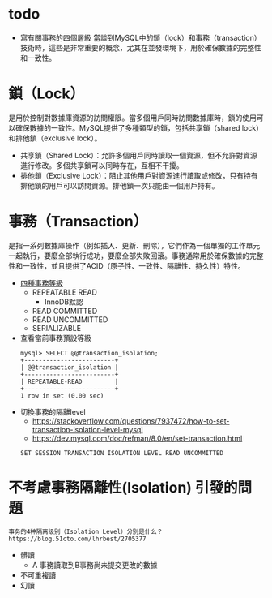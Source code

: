 # todo
- 寫有關事務的四個層級
當談到MySQL中的鎖（lock）和事務（transaction）技術時，這些是非常重要的概念，尤其在並發環境下，用於確保數據的完整性和一致性。

# 鎖（Lock） 
是用於控制對數據庫資源的訪問權限。當多個用戶同時訪問數據庫時，鎖的使用可以確保數據的一致性。MySQL提供了多種類型的鎖，包括共享鎖（shared lock）和排他鎖（exclusive lock）。

- 共享鎖（Shared Lock）：允許多個用戶同時讀取一個資源，但不允許對資源進行修改。多個共享鎖可以同時存在，互相不干擾。
- 排他鎖（Exclusive Lock）：阻止其他用戶對資源進行讀取或修改，只有持有排他鎖的用戶可以訪問資源。排他鎖一次只能由一個用戶持有。

# 事務（Transaction） 
是指一系列數據庫操作（例如插入、更新、刪除），它們作為一個單獨的工作單元一起執行，要麼全部執行成功，要麼全部失敗回滾。事務通常用於確保數據的完整性和一致性，並且提供了ACID（原子性、一致性、隔離性、持久性）特性。
- [四種事務等級](https://dev.mysql.com/doc/refman/8.0/en/innodb-transaction-isolation-levels.html)
    - REPEATABLE READ
        - InnoDB默認
    - READ COMMITTED
    - READ UNCOMMITTED
    - SERIALIZABLE
- 查看當前事務預設等級
    ```mysql
    mysql> SELECT @@transaction_isolation;
    +-------------------------+
    | @@transaction_isolation |
    +-------------------------+
    | REPEATABLE-READ         |
    +-------------------------+
    1 row in set (0.00 sec)
    ```
- 切換事務的隔離level    
    - https://stackoverflow.com/questions/7937472/how-to-set-transaction-isolation-level-mysql
    - https://dev.mysql.com/doc/refman/8.0/en/set-transaction.html
    ```mysql
    SET SESSION TRANSACTION ISOLATION LEVEL READ UNCOMMITTED
    ```
# 不考慮事務隔離性(Isolation) 引發的問題
    事务的4种隔离级别（Isolation Level）分别是什么？
    https://blog.51cto.com/lhrbest/2705377
- 髒讀
    - A 事務讀取到B事務尚未提交更改的數據
- 不可重複讀
- 幻讀